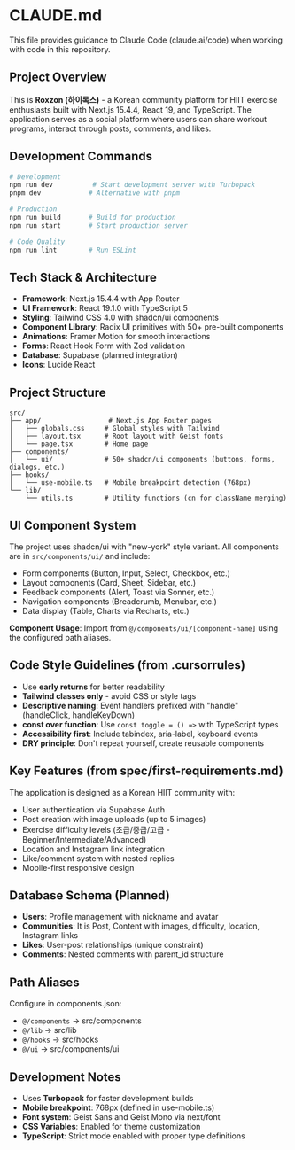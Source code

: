 # CLAUDE.md

This file provides guidance to Claude Code (claude.ai/code) when working with code in this repository.

## Project Overview

This is **Roxzon (하이록스)** - a Korean community platform for HIIT exercise enthusiasts built with Next.js 15.4.4, React 19, and TypeScript. The application serves as a social platform where users can share workout programs, interact through posts, comments, and likes.

## Development Commands

```bash
# Development
npm run dev          # Start development server with Turbopack
pnpm dev            # Alternative with pnpm

# Production
npm run build       # Build for production
npm run start       # Start production server

# Code Quality
npm run lint        # Run ESLint
```

## Tech Stack & Architecture

- **Framework**: Next.js 15.4.4 with App Router
- **UI Framework**: React 19.1.0 with TypeScript 5
- **Styling**: Tailwind CSS 4.0 with shadcn/ui components
- **Component Library**: Radix UI primitives with 50+ pre-built components
- **Animations**: Framer Motion for smooth interactions
- **Forms**: React Hook Form with Zod validation
- **Database**: Supabase (planned integration)
- **Icons**: Lucide React

## Project Structure

```
src/
├── app/                 # Next.js App Router pages
│   ├── globals.css     # Global styles with Tailwind
│   ├── layout.tsx      # Root layout with Geist fonts
│   └── page.tsx        # Home page
├── components/
│   └── ui/             # 50+ shadcn/ui components (buttons, forms, dialogs, etc.)
├── hooks/
│   └── use-mobile.ts   # Mobile breakpoint detection (768px)
└── lib/
    └── utils.ts        # Utility functions (cn for className merging)
```

## UI Component System

The project uses shadcn/ui with "new-york" style variant. All components are in `src/components/ui/` and include:

- Form components (Button, Input, Select, Checkbox, etc.)
- Layout components (Card, Sheet, Sidebar, etc.)
- Feedback components (Alert, Toast via Sonner, etc.)
- Navigation components (Breadcrumb, Menubar, etc.)
- Data display (Table, Charts via Recharts, etc.)

**Component Usage**: Import from `@/components/ui/[component-name]` using the configured path aliases.

## Code Style Guidelines (from .cursorrules)

- Use **early returns** for better readability
- **Tailwind classes only** - avoid CSS or style tags
- **Descriptive naming**: Event handlers prefixed with "handle" (handleClick, handleKeyDown)
- **const over function**: Use `const toggle = () =>` with TypeScript types
- **Accessibility first**: Include tabindex, aria-label, keyboard events
- **DRY principle**: Don't repeat yourself, create reusable components

## Key Features (from spec/first-requirements.md)

The application is designed as a Korean HIIT community with:

- User authentication via Supabase Auth
- Post creation with image uploads (up to 5 images)
- Exercise difficulty levels (초급/중급/고급 - Beginner/Intermediate/Advanced)
- Location and Instagram link integration
- Like/comment system with nested replies
- Mobile-first responsive design

## Database Schema (Planned)

- **Users**: Profile management with nickname and avatar
- **Communities**: It is Post, Content with images, difficulty, location, Instagram links
- **Likes**: User-post relationships (unique constraint)
- **Comments**: Nested comments with parent_id structure

## Path Aliases

Configure in components.json:

- `@/components` → src/components
- `@/lib` → src/lib
- `@/hooks` → src/hooks
- `@/ui` → src/components/ui

## Development Notes

- Uses **Turbopack** for faster development builds
- **Mobile breakpoint**: 768px (defined in use-mobile.ts)
- **Font system**: Geist Sans and Geist Mono via next/font
- **CSS Variables**: Enabled for theme customization
- **TypeScript**: Strict mode enabled with proper type definitions
